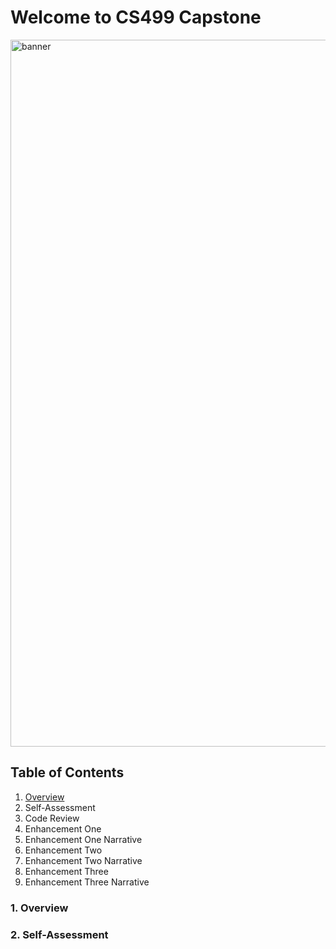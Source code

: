 # Welcome to CS499 Capstone
<img width="1131" alt="banner" src="https://github.com/Alexa173/CS-499/assets/131563077/0fa3effc-472f-4a8d-b3bd-3fd68aef1ca4">

## Table of Contents
1. [Overview](https://github.com/Alexa173/CS-499/blob/main/README.md#1-overview)
2. Self-Assessment
3. Code Review
4. Enhancement One
5. Enhancement One Narrative
6. Enhancement Two
7. Enhancement Two Narrative
8. Enhancement Three
9. Enhancement Three Narrative

### 1. Overview

### 2. Self-Assessment
